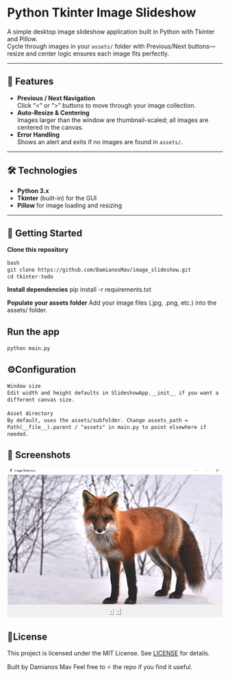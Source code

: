 # Python Tkinter Image Slideshow

A simple desktop image slideshow application built in Python with Tkinter and Pillow.  
Cycle through images in your `assets/` folder with Previous/Next buttons—resize and center logic ensures each image fits perfectly.

---

## 📝 Features

- **Previous / Next Navigation**  
  Click “<” or “>” buttons to move through your image collection.  
- **Auto-Resize & Centering**  
  Images larger than the window are thumbnail-scaled; all images are centered in the canvas.  
- **Error Handling**  
  Shows an alert and exits if no images are found in `assets/`.

---

## 🛠️ Technologies

- **Python 3.x**  
- **Tkinter** (built-in) for the GUI  
- **Pillow** for image loading and resizing  

---

## 🚀 Getting Started

 **Clone this repository**  
   ```
   bash
   git clone https://github.com/DamianosMav/image_slideshow.git
   cd tkinter-todo
   ```

 **Install dependencies**
    pip install -r requirements.txt

 **Populate your assets folder**
    Add your image files (.jpg, .png, etc.) into the assets/ folder.

## Run the app
    python main.py

## ⚙️Configuration
    Window size
    Edit width and height defaults in SlideshowApp.__init__ if you want a different canvas size.

    Asset directory
    By default, uses the assets/subfolder. Change assets_path = Path(__file__).parent / "assets" in main.py to point elsewhere if needed.

## 📸 Screenshots
![Main window with sample tasks](assets/App-photo.jpg)

## 📄License
This project is licensed under the MIT License. See [LICENSE](LICENSE) for details.

Built by Damianos Mav
Feel free to ⭐ the repo if you find it useful.